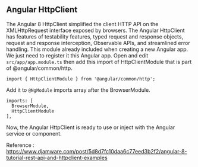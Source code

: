 ## Angular HttpClient


The Angular 8 HttpClient simplified the client HTTP API on the XMLHttpRequest interface exposed by browsers. The Angular HttpClient has features of testability features, typed request and response objects, request and response interception, Observable APIs, and streamlined error handling. This module already included when creating a new Angular app. We just need to register it this Angular app. Open and edit `src/app/app.module.ts` then add this import of HttpClientModule that is part of @angular/common/http.
```
import { HttpClientModule } from '@angular/common/http';
```
Add it to `@NgModule` imports array after the BrowserModule.

```
imports: [
  BrowserModule,
  HttpClientModule
],
```

Now, the Angular HttpClient is ready to use or inject with the Angular service or component.

Reference : https://www.djamware.com/post/5d8d7fc10daa6c77eed3b2f2/angular-8-tutorial-rest-api-and-httpclient-examples
